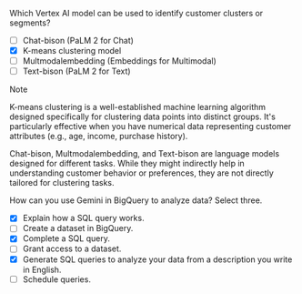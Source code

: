Which Vertex AI model can be used to identify customer clusters or segments?

- [ ] Chat-bison (PaLM 2 for Chat)
- [x] K-means clustering model
- [ ] Multmodalembedding (Embeddings for Multimodal)
- [ ] Text-bison (PaLM 2 for Text)

>[!Note]
>K-means clustering is a well-established machine learning algorithm designed specifically for clustering data points into distinct groups. It's particularly effective when you have numerical data representing customer attributes (e.g., age, income, purchase history).
>
>Chat-bison, Multmodalembedding, and Text-bison are language models designed for different tasks. While they might indirectly help in understanding customer behavior or preferences, they are not directly tailored for clustering tasks.

How can you use Gemini in BigQuery to analyze data? Select three.

- [x] Explain how a SQL query works.
- [ ] Create a dataset in BigQuery.
- [x] Complete a SQL query.
- [ ] Grant access to a dataset.
- [x] Generate SQL queries to analyze your data from a description you write in English.
- [ ] Schedule queries.
